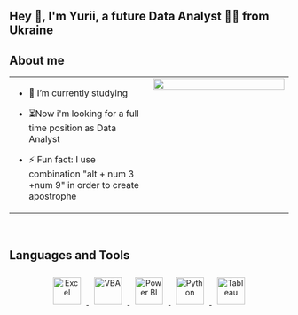 ## Hey 👋, I'm Yurii, a future  Data Analyst 👨‍💻 from Ukraine  
  
## About me 
  



<table border-top-width="0"><tr border="none"><td valign="top" width="50%" border="none">

- 🔭 I’m currently studying
  
  
- ⏳Now i'm looking for a full time position as Data Analyst
  

- ⚡ Fun fact: I use combination "alt + num 3 +num 9" in order to create apostrophe  


</td><td valign="top" width="50%" border="none">

<div align="center">
<img src="https://rishavanand.github.io/static/images/greetings.gif" align="center" style="width: 100%" />
</div>  


</td></tr></table>  

<br/>  


## Languages and Tools  
<p align="center">
  <a href="https://en.wikipedia.org/wiki/Microsoft_Excel" target="_blank">
    <img src="https://cdn.pixabay.com/photo/2021/01/30/12/15/excel-5963669_1280.png" alt="Excel" height="50" style="margin: 10px"/>
  </a>
  <a href="https://en.wikipedia.org/wiki/Visual_Basic_for_Applications" target="_blank">
    <img src="https://logodix.com/logo/700926.png" alt="VBA" height="50" style="margin: 10px"/>
  </a>
  <a href="https://en.wikipedia.org/wiki/Microsoft_Power_BI" target="_blank">
    <img src="https://upload.wikimedia.org/wikipedia/commons/c/cf/New_Power_BI_Logo.svg" alt="Power BI" height="50" style="margin: 10px"/>
  </a>
  <a href="https://www.python.org/" target="_blank">
    <img src="https://upload.wikimedia.org/wikipedia/commons/c/c3/Python-logo-notext.svg" alt="Python" height="50" style="margin: 10px"/>
  </a>
  <a href="https://en.wikipedia.org/wiki/Tableau_Software" target="_blank">
    <img src="https://logos-world.net/wp-content/uploads/2021/10/Tableau-Symbol.png" alt="Tableau" height="50" style="margin: 10px"/>
  </a>
</p>
  

<br/>  






